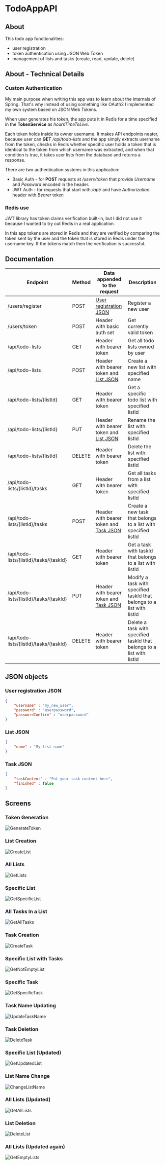 # TodoAppAPI

## About
This todo app functionalities:
* user registration
* token authentication using JSON Web Token
* management of lists and tasks (create, read, update, delete)

## About - Technical Details

### Custom Authentication

My main purpose when writing this app was to learn about the internals of Spring.
That's why instead of using something like OAuth2 I implemented my own system based on JSON Web Tokens.

When user generates his token, the app puts it in Redis for a time specified
in the **TokenService** as *hoursTimeToLive*.

Each token holds inside its owner username. It makes API endpoints neater,
because user can **GET** */api/todo-lists* and the app simply extracts username from the token, 
checks in Redis whether specific user holds a token that is identical to the token from which username was extracted, and
when that condition is true, it takes user lists from the database and returns a response. 

There are two authentication systems in this application:
* Basic Auth - for **POST** requests at */users/token* that provide *Username* and *Password* encoded in the header.
* JWT Auth - for requests that start with */api/* and have *Authorization* header with *Bearer* token

### Redis use

JWT library has token claims verification built-in, but I did not use it because I wanted to try out Redis in a real application.

In this app tokens are stored in Redis and they are verified by comparing the token sent by the user and the token that is stored 
in Redis under the username key. If the tokens match then the verification is successful.


## Documentation
| Endpoint                                          | Method | Data appended to the request            |      Description                           |
| ------------------------------------------------- | ------ | --------------------------------------- |      ------------                          |
| /users/register                                   | POST   |  [User registration JSON](https://github.com/Echelon133/TodoAppAPI/blob/master/README.MD#user-registration-json)                                     |      Register a new user                   |
| /users/token                                      | POST   |  Header with basic auth set             | Get currently valid token                  |
| /api/todo-lists                                   | GET    |  Header with bearer token               | Get all todo lists owned by user           |
| /api/todo-lists                                   | POST   |  Header with bearer token and [List JSON](https://github.com/Echelon133/TodoAppAPI/blob/master/README.MD#list-json)        | Create a new list with specified name      |
| /api/todo-lists/{listId}                          | GET    |  Header with bearer token               | Get a specific todo list with specified listId |
| /api/todo-lists/{listId}                          | PUT    |  Header with bearer token and [List JSON](https://github.com/Echelon133/TodoAppAPI/blob/master/README.MD#list-json)        | Rename the list with specified listId          |
| /api/todo-lists/{listId}                          | DELETE |  Header with bearer token               | Delete the list with specified listId          |
| /api/todo-lists/{listId}/tasks                    | GET    |  Header with bearer token               | Get all tasks from a list with specified listId|
| /api/todo-lists/{listId}/tasks                    | POST   |  Header with bearer token and [Task JSON](https://github.com/Echelon133/TodoAppAPI/blob/master/README.MD#task-json)        | Create a new task that belongs to a list with specified listId|
| /api/todo-lists/{listId}/tasks/{taskId}           | GET    |  Header with bearer token               | Get a task with taskId that belongs to a list with listId |
| /api/todo-lists/{listId}/tasks/{taskId}           | PUT    |  Header with bearer token and [Task JSON](https://github.com/Echelon133/TodoAppAPI/blob/master/README.MD#task-json)        | Modify a task with specified taskId that belongs to a list with listId |
| /api/todo-lists/{listId}/tasks/{taskId}           | DELETE |  Header with bearer token               | Delete a task with specified taskId that belongs to a list with listId |




## JSON objects

### User registration JSON

```Json
{
    "username" : "my_new_user",
    "password" : "userpassword",
    "passwordConfirm" : "userpassword"
}
```

### List JSON

```Json
{
    "name" : "My list name"
}
```

### Task JSON

```Json
{
    "taskContent" : "Put your task content here",
    "finished" : false
}
```
## Screens
### Token Generation
![GenerateToken](https://github.com/Echelon133/TodoAppAPI/blob/master/screens/1GenerateToken.png)

### List Creation
![CreateList](https://github.com/Echelon133/TodoAppAPI/blob/master/screens/2CreateList.png)

### All Lists 
![GetLists](https://github.com/Echelon133/TodoAppAPI/blob/master/screens/3GetLists.png)

### Specific List
![GetSpecificList](https://github.com/Echelon133/TodoAppAPI/blob/master/screens/4GetSpecificList.png)

### All Tasks In a List
![GetAllTasks](https://github.com/Echelon133/TodoAppAPI/blob/master/screens/5GetAllTasks.png)

### Task Creation
![CreateTask](https://github.com/Echelon133/TodoAppAPI/blob/master/screens/6CreateTask.png)

### Specific List with Tasks
![GetNotEmptyList](https://github.com/Echelon133/TodoAppAPI/blob/master/screens/7GetNotEmptyList.png)

### Specific Task
![GetSpecificTask](https://github.com/Echelon133/TodoAppAPI/blob/master/screens/8GetSpecificTask.png)

### Task Name Updating
![UpdateTaskName](https://github.com/Echelon133/TodoAppAPI/blob/master/screens/9UpdateTaskName.png)

### Task Deletion
![DeleteTask](https://github.com/Echelon133/TodoAppAPI/blob/master/screens/10DeleteTask.png)

### Specific List (Updated)
![GetUpdatedList](https://github.com/Echelon133/TodoAppAPI/blob/master/screens/11GetUpdatedList.png)

### List Name Change
![ChangeListName](https://github.com/Echelon133/TodoAppAPI/blob/master/screens/12ChangeListName.png)

### All Lists (Updated)
![GetAllLists](https://github.com/Echelon133/TodoAppAPI/blob/master/screens/13GetAllLists.png)

### List Deletion
![DeleteList](https://github.com/Echelon133/TodoAppAPI/blob/master/screens/14DeleteList.png)

### All Lists (Updated again)
![GetEmptyLists](https://github.com/Echelon133/TodoAppAPI/blob/master/screens/15GetEmptyLists.png)
